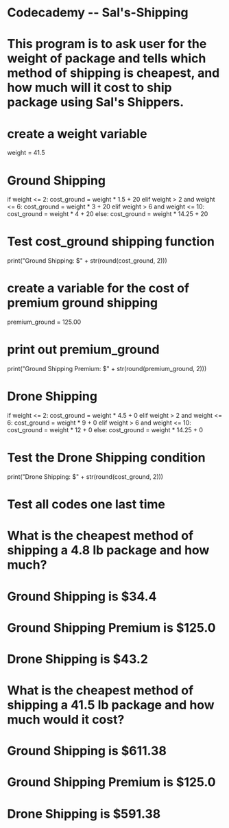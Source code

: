 # Codecademy -- Sal's-Shipping

# This program is to ask user for the weight of package and tells which method of shipping is cheapest, and how much will it cost to ship package using Sal's Shippers.

# create a weight variable
weight = 41.5

# Ground Shipping
if weight <= 2:
  cost_ground = weight * 1.5 + 20
elif weight > 2 and weight <= 6:
  cost_ground = weight * 3 + 20
elif weight > 6 and weight <= 10:
  cost_ground = weight * 4 + 20
else:
  cost_ground = weight * 14.25 + 20

# Test cost_ground shipping function
print("Ground Shipping: $" + str(round(cost_ground, 2)))

# create a variable for the cost of premium ground shipping
premium_ground = 125.00

# print out premium_ground
print("Ground Shipping Premium: $" + str(round(premium_ground, 2)))

# Drone Shipping
if weight <= 2:
  cost_ground = weight * 4.5 + 0
elif weight > 2 and weight <= 6:
  cost_ground = weight * 9 + 0
elif weight > 6 and weight <= 10:
  cost_ground = weight * 12 + 0
else:
  cost_ground = weight * 14.25 + 0

# Test the Drone Shipping condition
print("Drone Shipping: $" + str(round(cost_ground, 2)))

# Test all codes one last time

# What is the cheapest method of shipping a 4.8 lb package and how much?
   # Ground Shipping is $34.4
   # Ground Shipping Premium is $125.0
   # Drone Shipping is $43.2

# What is the cheapest method of shipping a 41.5 lb package and how much would it cost?
   # Ground Shipping is $611.38
   # Ground Shipping Premium is $125.0
   # Drone Shipping is $591.38
